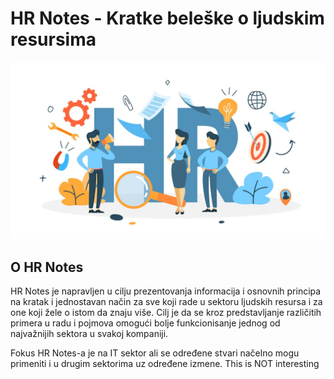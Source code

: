 # HR Notes - Kratkе beleške o ljudskim resursima

![](.gitbook/assets/bigstock-recruitment-concept-idea-of-c-250362193.jpg)

## O HR Notes

HR Notes je napravljen u cilju prezentovanja informacija i osnovnih principa na kratak i jednostavan način za sve koji rade u sektoru ljudskih resursa i za one koji žele o istom da znaju više. Cilj je da se kroz predstavljanje različitih primera u radu i pojmova omogući bolje funkcionisanje jednog od najvažnijih sektora u svakoj kompaniji.

Fokus HR Notes-a je na IT sektor ali se određene stvari načelno mogu primeniti i u drugim sektorima uz određene izmene.  This is NOT interesting